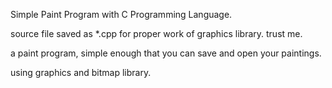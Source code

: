 
Simple Paint Program with C Programming Language.

source file saved as *.cpp for proper work of graphics library. trust me.

a paint program, simple enough that you can save and open your paintings.

using graphics and bitmap library.


